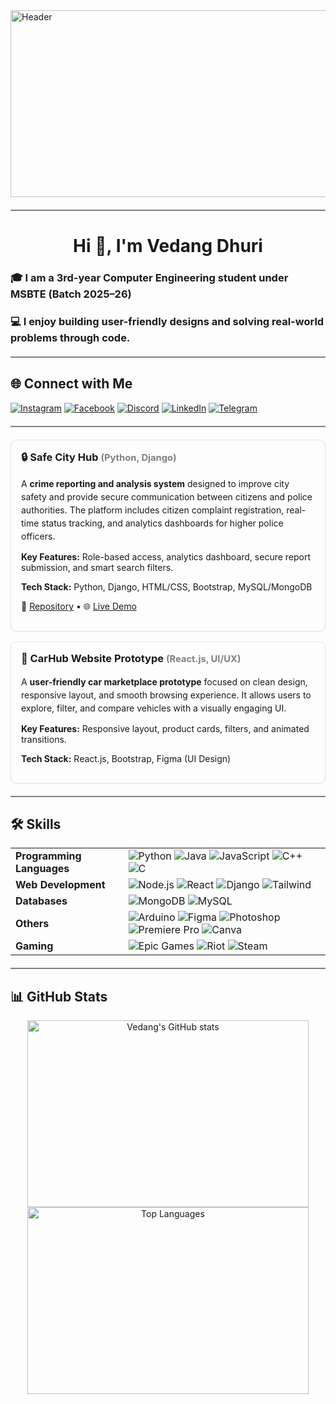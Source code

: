 <a href="https://vedangdhuri.github.io/vedang-portfolio/">
  <img src="https://github.com/vedangdhuri/images/blob/main/standard.gif?raw=true" alt="Header" width="1011" height="299">
</a>

<hr style="height:2px;border-width:0;color:gray;background-color:gray;margin-top:20px;margin-bottom:20px">

<h1 align="center">Hi 👋, I'm Vedang Dhuri</h1>
<h3 align="left">🎓 I am a 3rd-year Computer Engineering student under MSBTE (Batch 2025–26)</h3>
<h3 align="left">💻 I enjoy building user-friendly designs and solving real-world problems through code.</h3>

<hr style="height:2px;border-width:0;color:gray;background-color:gray;margin-top:20px;margin-bottom:20px">

## 🌐 Connect with Me  
[![Instagram](https://img.shields.io/badge/Instagram-%23E4405F.svg?style=for-the-badge&logo=Instagram&logoColor=white)](https://www.instagram.com/vedang.dhuri.69)
[![Facebook](https://img.shields.io/badge/Facebook-%231877F2.svg?style=for-the-badge&logo=Facebook&logoColor=white)](https://www.facebook.com/vedang.dhuri.69/)
[![Discord](https://img.shields.io/badge/Discord-%235865F2.svg?style=for-the-badge&logo=discord&logoColor=white)](https://discord.com/invite/mHp6krXD82)
[![LinkedIn](https://img.shields.io/badge/linkedin-%230077B5.svg?style=for-the-badge&logo=linkedin&logoColor=white)](https://www.linkedin.com/in/vedang-dhuri-b03280348/)
[![Telegram](https://img.shields.io/badge/Telegram-2CA5E0?style=for-the-badge&logo=telegram&logoColor=white)](https://t.me/vedangdhuri69)

<hr style="height:2px;border-width:0;color:gray;background-color:gray;margin-top:20px;margin-bottom:20px">

<div style="border: 1px solid #e1e4e8; border-radius: 10px; padding: 16px; margin-bottom: 16px; box-shadow: 0 1px 3px rgba(0,0,0,0.05);">
  <h3 style="margin-top: 0;">🔒 Safe City Hub <span style="color: gray; font-size: 0.9em;">(Python, Django)</span></h3>
  <p style="margin: 8px 0; line-height: 1.5;">
    A <b>crime reporting and analysis system</b> designed to improve city safety and provide secure communication between citizens and police authorities.  
    The platform includes citizen complaint registration, real-time status tracking, and analytics dashboards for higher police officers.
  </p>
  <p><b>Key Features:</b> Role-based access, analytics dashboard, secure report submission, and smart search filters.</p>
  <p><b>Tech Stack:</b> Python, Django, HTML/CSS, Bootstrap, MySQL/MongoDB</p>

  <p>
    🔗 <a href="https://github.com/VedangDhuri/SafeCity-Hub" target="_blank">Repository</a>  
    • 🌐 <a href="https://vedangdhuri.github.io/safecity-demo" target="_blank">Live Demo</a>
  </p>
</div>

<!-- CarHub Website Prototype -->
<div style="border: 1px solid #e1e4e8; border-radius: 10px; padding: 16px; margin-bottom: 16px; box-shadow: 0 1px 3px rgba(0,0,0,0.05);">
  <h3 style="margin-top: 0;">🚗 CarHub Website Prototype <span style="color: gray; font-size: 0.9em;">(React.js, UI/UX)</span></h3>
  <p style="margin: 8px 0; line-height: 1.5;">
    A <b>user-friendly car marketplace prototype</b> focused on clean design, responsive layout, and smooth browsing experience.  
    It allows users to explore, filter, and compare vehicles with a visually engaging UI.
  </p>
  <p><b>Key Features:</b> Responsive layout, product cards, filters, and animated transitions.</p>
  <p><b>Tech Stack:</b> React.js, Bootstrap, Figma (UI Design)</p>

</div>

<hr style="height:2px;border-width:0;color:gray;background-color:gray;margin-top:20px;margin-bottom:20px">

## 🛠️ Skills  
<table>
  <tr>
    <td><b>Programming Languages</b></td>
    <td>
      <img src="https://img.shields.io/badge/python-3670A0?style=for-the-badge&logo=python&logoColor=ffdd54" alt="Python">
      <img src="https://img.shields.io/badge/java-%23ED8B00.svg?style=for-the-badge&logo=openjdk&logoColor=white" alt="Java">
      <img src="https://img.shields.io/badge/javascript-%23323330.svg?style=for-the-badge&logo=javascript&logoColor=%23F7DF1E" alt="JavaScript">
      <img src="https://img.shields.io/badge/c++-%2300599C.svg?style=for-the-badge&logo=c%2B%2B&logoColor=white" alt="C++">
      <img src="https://img.shields.io/badge/c-%2300599C.svg?style=for-the-badge&logo=c&logoColor=white" alt="C">
    </td>
  </tr>
  <tr>
    <td><b>Web Development</b></td>
    <td>
      <img src="https://img.shields.io/badge/node.js-6DA55F?style=for-the-badge&logo=node.js&logoColor=white" alt="Node.js">
      <img src="https://img.shields.io/badge/react-%2320232a.svg?style=for-the-badge&logo=react&logoColor=%2361DAFB" alt="React">
      <img src="https://img.shields.io/badge/django-%23092E20.svg?style=for-the-badge&logo=django&logoColor=white" alt="Django">
      <img src="https://img.shields.io/badge/tailwindcss-%2338B2AC.svg?style=for-the-badge&logo=tailwind-css&logoColor=white" alt="Tailwind">
    </td>
  </tr>
  <tr>
    <td><b>Databases</b></td>
    <td>
      <img src="https://img.shields.io/badge/MongoDB-%234ea94b.svg?style=for-the-badge&logo=mongodb&logoColor=white" alt="MongoDB">
      <img src="https://img.shields.io/badge/mysql-4479A1.svg?style=for-the-badge&logo=mysql&logoColor=white" alt="MySQL">
    </td>
  </tr>
  <tr>
    <td><b>Others</b></td>
    <td>
      <img src="https://img.shields.io/badge/-Arduino-00979D?style=for-the-badge&logo=Arduino&logoColor=white" alt="Arduino">
      <img src="https://img.shields.io/badge/figma-%23F24E1E.svg?style=for-the-badge&logo=figma&logoColor=white" alt="Figma">
      <img src="https://img.shields.io/badge/adobe%20photoshop-%2331A8FF.svg?style=for-the-badge&logo=adobe%20photoshop&logoColor=white" alt="Photoshop">
      <img src="https://img.shields.io/badge/Adobe%20Premiere%20Pro-9999FF.svg?style=for-the-badge&logo=Adobe%20Premiere%20Pro&logoColor=white" alt="Premiere Pro">
      <img src="https://img.shields.io/badge/Canva-%2300C4CC.svg?style=for-the-badge&logo=Canva&logoColor=white" alt="Canva">
    </td>
  </tr>
  <tr>
    <td><b>Gaming</b></td>
    <td>
      <img src="https://img.shields.io/badge/epicgames-%23313131.svg?style=for-the-badge&logo=epicgames&logoColor=white" alt="Epic Games">
      <img src="https://img.shields.io/badge/riotgames-D32936.svg?style=for-the-badge&logo=riotgames&logoColor=white" alt="Riot">
      <img src="https://img.shields.io/badge/steam-%23000000.svg?style=for-the-badge&logo=steam&logoColor=white" alt="Steam">
    </td>
  </tr>
</table>

<hr style="height:2px;border-width:0;color:gray;background-color:gray;margin-top:20px;margin-bottom:20px">

## 📊 GitHub Stats  

<div align="center">
  <img src="https://github-readme-stats.vercel.app/api?username=VedangDhuri&show_icons=true&theme=radical" alt="Vedang's GitHub stats" width="450" height="299"/>
  <img src="https://github-readme-stats.vercel.app/api/top-langs/?username=VedangDhuri&layout=compact&theme=radical" alt="Top Languages" width="450" height="299"/>
</div>
